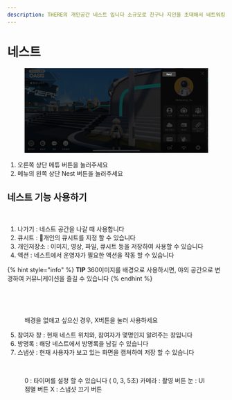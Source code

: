 ```yaml
---
description: THERE의 개인공간 네스트 입니다 소규모로 친구나 지인을 초대해서 네트워킹 해보세요
---
```


# 네스트

<figure><img src="../.gitbook/assets/IMG_1194.png" alt=""><figcaption></figcaption></figure>

1. 오른쪽 상단 메튜 버튼을 눌러주세요
2. 메뉴의 왼쪽 상단 Nest 버튼을 눌러주세요

## 네스트 기능 사용하기

<figure><img src="../.gitbook/assets/스크린샷-2023-11-10-오후-5.15.55.png" alt=""><figcaption></figcaption></figure>

1. 나가기 : 네스트 공간을 나갈 때 사용합니다
2. 큐시트 : 개인의 큐시트를 지정 할 수 있습니다&#x20;
3. 개인저장소 : 이미지, 영상, 파일, 큐시트 등을 저장하여 사용할 수 있습니다&#x20;
4. 액션 : 네스트에서 운영자가 필요한 액션을 작동 할 수 있습니다&#x20;

{% hint style="info" %}
**TIP** 360이미지를 배경으로 사용하시면, 야외 공간으로 변경하여 커뮤니케이션을 즐길 수 있습니다
{% endhint %}

<figure><img src="../.gitbook/assets/스크린샷 2023-11-10 오후 6.07.08.png" alt=""><figcaption></figcaption></figure>

<figure><img src="../.gitbook/assets/스크린샷-2023-11-10-오후-6.10.50.png" alt=""><figcaption><p>배경을 없애고 싶으신 경우, X버튼을 눌러 사용하세요</p></figcaption></figure>

5. 참여자 창 : 현재 네스트 위치와, 참여자가 몇명인지 알려주는 창입니다&#x20;
6. 방명록 : 해당 네스트에서 방명록을 남길 수 있습니다&#x20;
7. 스냅샷 : 현재 사용자가 보고 있는 화면을 캡쳐하여 저장 할 수 있습니다&#x20;

<figure><img src="../.gitbook/assets/스크린샷-2023-11-10-오후-6.15.27 (1).png" alt=""><figcaption><p>0 : 타이머를 설정 할 수 있습니다 ( 0, 3, 5초)        카메라 : 촬영 버튼         눈 : UI 점멸 버튼         X : 스냅샷 끄기 버튼</p></figcaption></figure>

&#x20;


